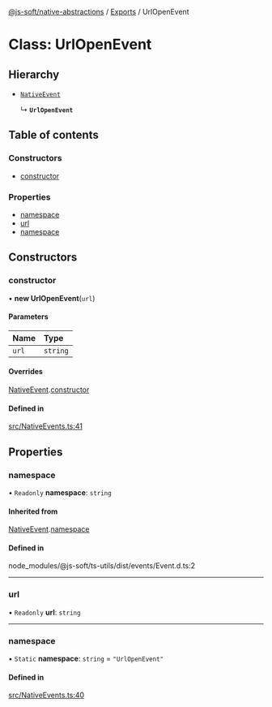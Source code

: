 [@js-soft/native-abstractions](../README.md) / [Exports](../modules.md) / UrlOpenEvent

# Class: UrlOpenEvent

## Hierarchy

- [`NativeEvent`](NativeEvent.md)

  ↳ **`UrlOpenEvent`**

## Table of contents

### Constructors

- [constructor](UrlOpenEvent.md#constructor)

### Properties

- [namespace](UrlOpenEvent.md#namespace)
- [url](UrlOpenEvent.md#url)
- [namespace](UrlOpenEvent.md#namespace)

## Constructors

### constructor

• **new UrlOpenEvent**(`url`)

#### Parameters

| Name | Type |
| :------ | :------ |
| `url` | `string` |

#### Overrides

[NativeEvent](NativeEvent.md).[constructor](NativeEvent.md#constructor)

#### Defined in

[src/NativeEvents.ts:41](https://github.com/js-soft/ts-native-access/blob/7416af4/packages/abstractions/src/NativeEvents.ts#L41)

## Properties

### namespace

• `Readonly` **namespace**: `string`

#### Inherited from

[NativeEvent](NativeEvent.md).[namespace](NativeEvent.md#namespace)

#### Defined in

node_modules/@js-soft/ts-utils/dist/events/Event.d.ts:2

___

### url

• `Readonly` **url**: `string`

___

### namespace

▪ `Static` **namespace**: `string` = `"UrlOpenEvent"`

#### Defined in

[src/NativeEvents.ts:40](https://github.com/js-soft/ts-native-access/blob/7416af4/packages/abstractions/src/NativeEvents.ts#L40)
